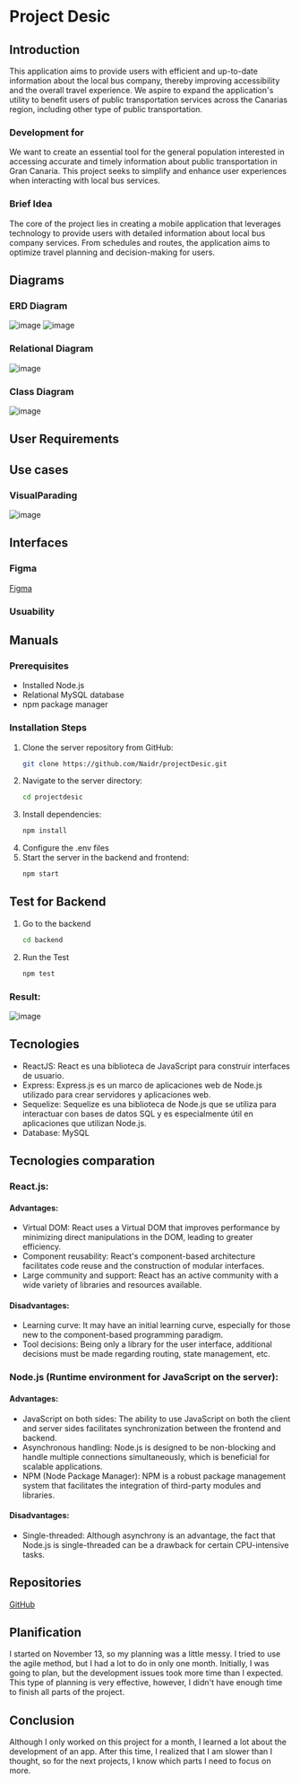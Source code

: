 # Project Desic
## Introduction
This application aims to provide users with efficient and up-to-date information about the local bus company, thereby improving accessibility and the overall travel experience. We aspire to expand the application's utility to benefit users of public transportation services across the Canarias region, including other type of public transportation.
### Development for
We want to create an essential tool for the general population interested in accessing accurate and timely information about public transportation in Gran Canaria. This project seeks to simplify and enhance user experiences when interacting with local bus services.
### Brief Idea
The core of the project lies in creating a mobile application that leverages technology to provide users with detailed information about local bus company services. From schedules and routes, the application aims to optimize travel planning and decision-making for users.
## Diagrams
### ERD Diagram
![image](https://github.com/Naidr/projectDesic/assets/118465343/cafd3938-1331-4eb2-9244-93874111c7f9)
![image](https://github.com/Naidr/projectDesic/assets/118465343/15d04fbd-afd8-4920-b3b6-caf0c91e0999)
### Relational Diagram
![image](https://github.com/Naidr/projectDesic/assets/118465343/9da9d2ce-65a5-4f54-a448-9f310420094c)
### Class Diagram
![image](https://github.com/Naidr/projectDesic/assets/118465343/fc39214e-51ce-429f-98ab-517d05b8783a)
## User Requirements
## Use cases
### VisualParading
![image](https://github.com/Naidr/projectDesic/assets/118465343/fc55b48e-f331-4c61-8f9f-2aba1e3b0e32)
## Interfaces
### Figma
[Figma](https://www.figma.com/file/8W3EU9eOohMVPDF4qeRto2/Desic?type=design&node-id=0-1&mode=design&t=vNjERkJd6lWnT8pg-0)
### Usuability

## Manuals
### Prerequisites
- Installed Node.js
- Relational MySQL database
- npm package manager

### Installation Steps
1. Clone the server repository from GitHub:
   ```bash
   git clone https://github.com/Naidr/projectDesic.git
2. Navigate to the server directory:
   ```bash
   cd projectdesic
3. Install dependencies:
   ```bash
   npm install
4. Configure the .env files
5. Start the server in the backend and frontend:
   ```bash
   npm start
## Test for Backend
1. Go to the backend
   ```bash
   cd backend
2. Run the Test
   ```bash
   npm test
### Result:
![image](https://github.com/Naidr/projectDesic/assets/118465343/8bdeee81-edbc-4f67-9d57-b871d5462a2b)
## Tecnologies
* ReactJS: React es una biblioteca de JavaScript para construir interfaces de usuario.
* Express: Express.js es un marco de aplicaciones web de Node.js utilizado para crear servidores y aplicaciones web.
* Sequelize: Sequelize es una biblioteca de Node.js que se utiliza para interactuar con bases de datos SQL y es especialmente útil en aplicaciones que utilizan Node.js.
* Database: MySQL
## Tecnologies comparation
### React.js:
#### Advantages:
* Virtual DOM: React uses a Virtual DOM that improves performance by minimizing direct manipulations in the DOM, leading to greater efficiency.
* Component reusability: React's component-based architecture facilitates code reuse and the construction of modular interfaces.
* Large community and support: React has an active community with a wide variety of libraries and resources available.
#### Disadvantages:
* Learning curve: It may have an initial learning curve, especially for those new to the component-based programming paradigm.
* Tool decisions: Being only a library for the user interface, additional decisions must be made regarding routing, state management, etc.
### Node.js (Runtime environment for JavaScript on the server):
#### Advantages:
* JavaScript on both sides: The ability to use JavaScript on both the client and server sides facilitates synchronization between the frontend and backend.
* Asynchronous handling: Node.js is designed to be non-blocking and handle multiple connections simultaneously, which is beneficial for scalable applications.
* NPM (Node Package Manager): NPM is a robust package management system that facilitates the integration of third-party modules and libraries.
#### Disadvantages:
* Single-threaded: Although asynchrony is an advantage, the fact that Node.js is single-threaded can be a drawback for certain CPU-intensive tasks.
## Repositories
[GitHub](https://github.com/Naidr/projectDesic.git)
## Planification
I started on November 13, so my planning was a little messy. I tried to use the agile method, but I had a lot to do in only one month. Initially, I was going to plan, but the development issues took more time than I expected. This type of planning is very effective, however, I didn't have enough time to finish all parts of the project.
## Conclusion
Although I only worked on this project for a month, I learned a lot about the development of an app. After this time, I realized that I am slower than I thought, so for the next projects, I know which parts I need to focus on more.
